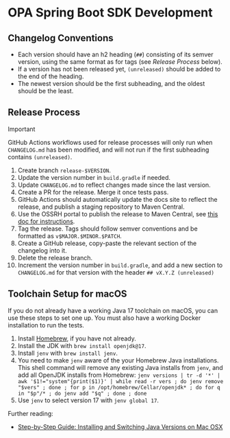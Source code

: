 # OPA Spring Boot SDK Development

## Changelog Conventions

* Each version should have an h2 heading (`##`) consisting of its semver version, using the same format as for tags (see *Release Process* below).
* If a version has not been released yet, `(unreleased)` should be added to the end of the heading.
* The newest version should be the first subheading, and the oldest should be the least.

## Release Process

> [!IMPORTANT]
> GitHub Actions workflows used for release processes will only run when `CHANGELOG.md` has been modified, and will not run if the first subheading contains `(unreleased)`.

1. Create branch `release-$VERSION`.
2. Update the version number in `build.gradle` if needed.
3. Update `CHANGELOG.md` to reflect changes made since the last version.
4. Create a PR for the release. Merge it once tests pass.
5. GitHub Actions should automatically update the docs site to reflect the release, and publish a staging repository to Maven Central.
6. Use the OSSRH portal to publish the release to Maven Central, see [this doc for instructions](https://open-policy-agent.github.io/opa-java/maintenance/releases/).
7. Tag the release. Tags should follow semver conventions and be formatted as `v$MAJOR.$MINOR.$PATCH`.
8. Create a GitHub release, copy-paste the relevant section of the changelog into it.
9. Delete the release branch.
10. Increment the version number in `build.gradle`, and add a new section to `CHANGELOG.md` for that version with the header `## vX.Y.Z (unreleased)`

## Toolchain Setup for macOS

If you do not already have a working Java 17 toolchain on macOS, you can use these steps to set one up. You must also have a working Docker installation to run the tests.

1. Install [Homebrew](https://brew.sh/), if you have not already.
2. Install the JDK with `brew install openjdk@17`.
3. Install `jenv` with `brew install jenv`.
4. You need to make `jenv` aware of the your Homebrew Java installations. This shell command will remove any existing Java installs from `jenv`, and add all OpenJDK installs from Homebrew: `jenv versions | tr -d '*' | awk '$1!="system"{print($1)}' | while read -r vers ; do jenv remove "$vers" ; done ; for p in /opt/homebrew/Cellar/openjdk* ; do for q in "$p"/* ; do jenv add "$q" ; done ; done`
5. Use `jenv` to select version 17 with `jenv global 17`.

Further reading:

* [Step-by-Step Guide: Installing and Switching Java Versions on Mac OSX](https://medium.com/@haroldfinch01/step-by-step-guide-installing-and-switching-java-versions-on-mac-osx-f3896b9872f4)
